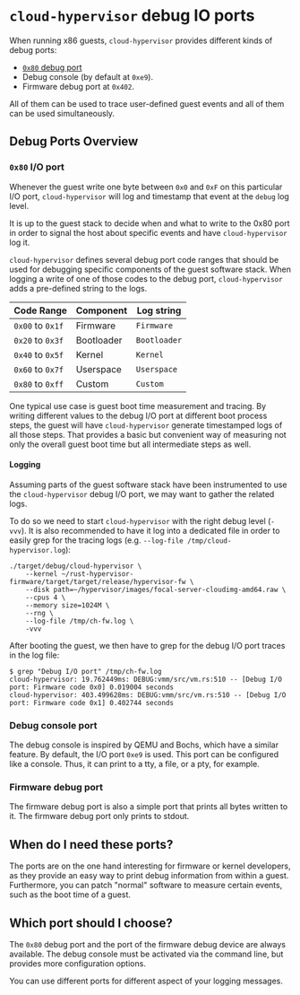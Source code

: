 # `cloud-hypervisor` debug IO ports

When running x86 guests, `cloud-hypervisor` provides different kinds of debug ports:
- [`0x80` debug port](https://www.intel.com/content/www/us/en/support/articles/000005500/boards-and-kits.html)
- Debug console (by default at `0xe9`).
- Firmware debug port at `0x402`.

All of them can be used to trace user-defined guest events and all of them can
be used simultaneously.

## Debug Ports Overview

### `0x80` I/O port

Whenever the guest write one byte between `0x0` and `0xF` on this particular
I/O port, `cloud-hypervisor` will log and timestamp that event at the `debug`
log level.

It is up to the guest stack to decide when and what to write to the 0x80 port
in order to signal the host about specific events and have `cloud-hypervisor`
log it.

`cloud-hypervisor` defines several debug port code ranges that should be used
for debugging specific components of the guest software stack. When logging a
write of one of those codes to the debug port, `cloud-hypervisor` adds a
pre-defined string to the logs.

| Code Range       | Component   | Log string   |
| ---------------- | ----------- | ------------ |
| `0x00` to `0x1f` | Firmware    | `Firmware`   |
| `0x20` to `0x3f` | Bootloader  | `Bootloader` |
| `0x40` to `0x5f` | Kernel      | `Kernel`     |
| `0x60` to `0x7f` | Userspace   | `Userspace`  |
| `0x80` to `0xff` | Custom      | `Custom`     |

One typical use case is guest boot time measurement and tracing. By writing
different values to the debug I/O port at different boot process steps, the
guest will have `cloud-hypervisor` generate timestamped logs of all those steps.
That provides a basic but convenient way of measuring not only the overall guest
boot time but all intermediate steps as well.

#### Logging

Assuming parts of the guest software stack have been instrumented to use the
`cloud-hypervisor` debug I/O port, we may want to gather the related logs.

To do so we need to start `cloud-hypervisor` with the right debug level
(`-vvv`). It is also recommended to have it log into a dedicated file in order
to easily grep for the tracing logs (e.g.
`--log-file /tmp/cloud-hypervisor.log`):

```
./target/debug/cloud-hypervisor \
    --kernel ~/rust-hypervisor-firmware/target/target/release/hypervisor-fw \
    --disk path=~/hypervisor/images/focal-server-cloudimg-amd64.raw \
    --cpus 4 \
    --memory size=1024M \
    --rng \
    --log-file /tmp/ch-fw.log \
    -vvv
```

After booting the guest, we then have to grep for the debug I/O port traces in
the log file:

```Shell
$ grep "Debug I/O port" /tmp/ch-fw.log
cloud-hypervisor: 19.762449ms: DEBUG:vmm/src/vm.rs:510 -- [Debug I/O port: Firmware code 0x0] 0.019004 seconds
cloud-hypervisor: 403.499628ms: DEBUG:vmm/src/vm.rs:510 -- [Debug I/O port: Firmware code 0x1] 0.402744 seconds
```

### Debug console port

The debug console is inspired by QEMU and Bochs, which have a similar feature.
By default, the I/O port `0xe9` is used. This port can be configured like a
console. Thus, it can print to a tty, a file, or a pty, for example.

### Firmware debug port

The firmware debug port is also a simple port that prints all bytes written to
it. The firmware debug port only prints to stdout.

## When do I need these ports?

The ports are on the one hand interesting for firmware or kernel developers, as
they provide an easy way to print debug information from within a guest.
Furthermore, you can patch "normal" software to measure certain events, such as
the boot time of a guest.

## Which port should I choose?

The `0x80` debug port and the port of the firmware debug device are always
available. The debug console must be activated via the command line, but
provides more configuration options.

You can use different ports for different aspect of your logging messages.
